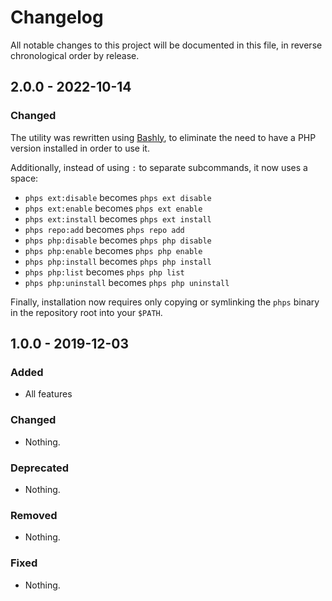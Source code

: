 # Changelog

All notable changes to this project will be documented in this file, in reverse chronological order by release.

## 2.0.0 - 2022-10-14

### Changed

The utility was rewritten using [Bashly](https://bashly.dannyb.co/), to eliminate the need to have a PHP version installed in order to use it.

Additionally, instead of using `:` to separate subcommands, it now uses a space:

- `phps ext:disable` becomes `phps ext disable`
- `phps ext:enable` becomes `phps ext enable`
- `phps ext:install` becomes `phps ext install`
- `phps repo:add` becomes `phps repo add`
- `phps php:disable` becomes `phps php disable`
- `phps php:enable` becomes `phps php enable`
- `phps php:install` becomes `phps php install`
- `phps php:list` becomes `phps php list`
- `phps php:uninstall` becomes `phps php uninstall`

Finally, installation now requires only copying or symlinking the `phps` binary in the repository root into your `$PATH`.

## 1.0.0 - 2019-12-03

### Added

- All features

### Changed

- Nothing.

### Deprecated

- Nothing.

### Removed

- Nothing.

### Fixed

- Nothing.

